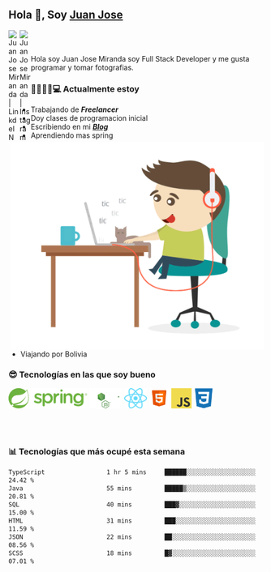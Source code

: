 ## Hola 👋, Soy [Juan Jose](http://juanjoses.me)

<a href="https://www.linkedin.com/in/juanjosemirandam/">
  <img align="left" alt="Juan Jose Miranda | LinkdeIN" width="22px" src="https://cdn.jsdelivr.net/npm/simple-icons@v3/icons/linkedin.svg" />
</a>

<a href="https://www.instagram.com/juan.jose.miranda/">
  <img align="left" alt="Juan Jose Miranda | Instagram" width="22px" src="https://cdn.jsdelivr.net/npm/simple-icons@v3/icons/instagram.svg" />
</a>

<br /> <br />

Hola soy Juan Jose Miranda soy Full Stack Developer y me gusta programar y tomar fotografias.

<img align="right" alt="GIF" src="./images/gif-juanjose.gif" width="500" max-height="320" />

### 👨‍💻🕵‍♀💻 Actualmente estoy

- Trabajando de ***Freelancer***
- Doy clases de programacion inicial
- Escribiendo en mi ***[Blog](http://juanjoses.me)***
- Aprendiendo mas spring
- Viajando por Bolivia 

### 😎 Tecnologías en las que soy bueno

<code><img alt="Spring" height="40px" src="./images/spring-icon.svg"/></code>
<code><img alt="NodeJS" height="40px" src="./images/nodejs-icon.svg" /></code>
<code><img alt="ReactJS" height="40px" src="./images/react-icon.svg" /></code>
<code><img alt="HTML5" height="40px" src="./images/html-icon.png" /></code>
<code><img alt="JavaScript" height="40px" src="./images/js-icon.png"  /></code>
<code><img alt="CSS3" height="40px" src="./images/css-icon.png" /></code>

<br/><br/>

### 📊 Tecnologías que más ocupé esta semana

<!--START_SECTION:waka-->

```text
TypeScript                 1 hr 5 mins     ██████░░░░░░░░░░░░░░░░░░░   24.42 %
Java                       55 mins         █████▒░░░░░░░░░░░░░░░░░░░   20.81 %
SQL                        40 mins         ███▓░░░░░░░░░░░░░░░░░░░░░   15.00 %
HTML                       31 mins         ███░░░░░░░░░░░░░░░░░░░░░░   11.59 %
JSON                       22 mins         ██░░░░░░░░░░░░░░░░░░░░░░░   08.56 %
SCSS                       18 mins         █▓░░░░░░░░░░░░░░░░░░░░░░░   07.01 %
```

<!--END_SECTION:waka-->

<!-- ### 📌🤓 Últimos artículos en mi blog -->